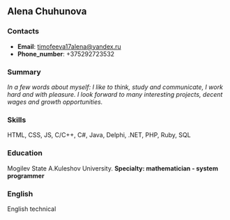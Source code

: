 ## Alena Chuhunova

### Contacts
- __Email__: timofeeva17alena@yandex.ru
- __Phone_number__: +375292723532
### Summary
 *In a few words about myself: I like to think, study and communicate, I work hard and with pleasure. I look forward to many interesting projects, decent wages and growth opportunities.*
### Skills
HTML, CSS, JS, C/C++, C#, Java, Delphi, .NET, PHP, Ruby, SQL
### Education
Mogilev State A.Kuleshov University. 
**Specialty: mathematician - system programmer**
### English
English technical
